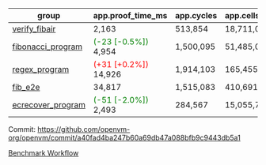 | group | app.proof_time_ms | app.cycles | app.cells_used | leaf.proof_time_ms | leaf.cycles | leaf.cells_used |
| -- | -- | -- | -- | -- | -- | -- |
| [verify_fibair](https://github.com/openvm-org/openvm/blob/benchmark-results/benchmarks-pr/1331/verify_fibair-a40fad4ba247b60a69db47a088bfb9c9443db5a1.md) | 2,163 |  513,854 |  18,711,007 |- | - | - |
| [fibonacci_program](https://github.com/openvm-org/openvm/blob/benchmark-results/benchmarks-pr/1331/fibonacci-a40fad4ba247b60a69db47a088bfb9c9443db5a1.md) |<span style='color: green'>(-23 [-0.5%])</span> 4,954 |  1,500,095 |  51,485,080 |<span style='color: red'>(+23 [+0.3%])</span> 6,939 |  1,924,975 |  69,419,266 |
| [regex_program](https://github.com/openvm-org/openvm/blob/benchmark-results/benchmarks-pr/1331/regex-a40fad4ba247b60a69db47a088bfb9c9443db5a1.md) |<span style='color: red'>(+31 [+0.2%])</span> 14,926 |  1,914,103 |  165,455,373 |<span style='color: green'>(-38 [-0.1%])</span> 28,812 |  5,883,929 |  258,900,465 |
| [fib_e2e](https://github.com/openvm-org/openvm/blob/benchmark-results/benchmarks-pr/1331/fib_e2e-a40fad4ba247b60a69db47a088bfb9c9443db5a1.md) | 34,817 |  1,515,083 |  410,691,902 | 48,342 |  12,110,077 |  436,508,493 |
| [ecrecover_program](https://github.com/openvm-org/openvm/blob/benchmark-results/benchmarks-pr/1331/ecrecover-a40fad4ba247b60a69db47a088bfb9c9443db5a1.md) |<span style='color: green'>(-51 [-2.0%])</span> 2,493 |  284,567 |  15,055,723 |<span style='color: green'>(-226 [-1.3%])</span> 17,610 |  4,157,609 |  186,730,060 |


Commit: https://github.com/openvm-org/openvm/commit/a40fad4ba247b60a69db47a088bfb9c9443db5a1

[Benchmark Workflow](https://github.com/openvm-org/openvm/actions/runs/13093255902)
